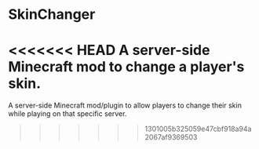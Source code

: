 # SkinChanger
<<<<<<< HEAD
A server-side Minecraft mod to change a player's skin.
=======
A server-side Minecraft mod/plugin to allow players to change their skin while playing on that specific server.
>>>>>>> 1301005b325059e47cbf918a94a2067af9369503
